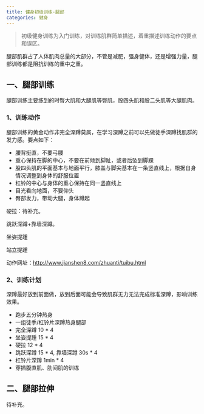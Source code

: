 ```yaml
---
title: 健身初级训练-腿部
categories: 健身
---
```

> 初级健身训练为入门训练，对训练肌群简单描述，着重描述训练动作的要点和误区。

腿部肌群占了人体肌肉总量的大部分，不管是减肥，强身健体，还是增强力量，腿部训练都是阻抗训练的重中之重。
## 一、腿部训练
腿部训练主要练到的时臀大肌和大腿肌等臀肌，股四头肌和股二头肌等大腿肌肉。
### 1、训练动作

腿部训练的黄金动作非完全深蹲莫属，在学习深蹲之前可以先做徒手深蹲找肌群的发力感。要点如下：

- 腰背挺直，不要弓腰
- 重心保持在脚的中心，不要在前倾到脚趾，或者后坠到脚踝
- 股四头肌的平面基本与地面平行，膝盖与脚尖基本在一条竖直线上，根据自身情况调整到身体的舒服位置
- 杠铃的中心与身体的重心保持在同一竖直线上
- 目光看向地面，不要仰头
- 臀部发力，带动大腿，身体蹲起
<!-- more --> 
硬拉：待补充。

跳跃深蹲+靠墙深蹲。

坐姿提踵

站立提踵

动作网址：http://www.jianshen8.com/zhuanti/tuibu.html

### 2、训练计划
深蹲最好放到前面做，放到后面可能会导致肌群无力无法完成标准深蹲，影响训练效果。

- 跑步五分钟热身
- 一组徒手/杠铃片深蹲热身腿部
- 完全深蹲 10 * 4
- 坐姿提踵 15 * 4
- 硬拉 12 * 4
- 跳跃深蹲 15 * 4, 靠墙深蹲 30s * 4
- 杠铃片深蹲 1min * 4
- 穿插腹直肌、肋间肌的训练

## 二、腿部拉伸
待补充。
